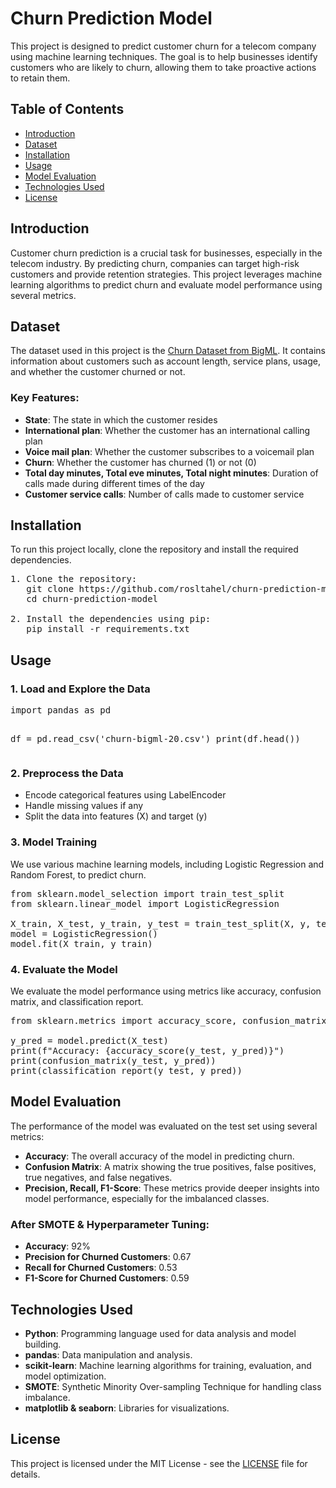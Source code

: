
<h1>Churn Prediction Model</h1>

<p>This project is designed to predict customer churn for a telecom company using machine learning techniques. The goal is to help businesses identify customers who are likely to churn, allowing them to take proactive actions to retain them.</p>

<h2>Table of Contents</h2>
<ul>
  <li><a href="#introduction">Introduction</a></li>
  <li><a href="#dataset">Dataset</a></li>
  <li><a href="#installation">Installation</a></li>
  <li><a href="#usage">Usage</a></li>
  <li><a href="#model-evaluation">Model Evaluation</a></li>
  <li><a href="#technologies-used">Technologies Used</a></li>
  <li><a href="#license">License</a></li>
</ul>

<h2 id="introduction">Introduction</h2>

<p>Customer churn prediction is a crucial task for businesses, especially in the telecom industry. By predicting churn, companies can target high-risk customers and provide retention strategies. This project leverages machine learning algorithms to predict churn and evaluate model performance using several metrics.</p>

<h2 id="dataset">Dataset</h2>

<p>The dataset used in this project is the <a href="https://www.bigml.com">Churn Dataset from BigML</a>. It contains information about customers such as account length, service plans, usage, and whether the customer churned or not.</p>

<h3>Key Features:</h3>
<ul>
  <li><strong>State</strong>: The state in which the customer resides</li>
  <li><strong>International plan</strong>: Whether the customer has an international calling plan</li>
  <li><strong>Voice mail plan</strong>: Whether the customer subscribes to a voicemail plan</li>
  <li><strong>Churn</strong>: Whether the customer has churned (1) or not (0)</li>
  <li><strong>Total day minutes, Total eve minutes, Total night minutes</strong>: Duration of calls made during different times of the day</li>
  <li><strong>Customer service calls</strong>: Number of calls made to customer service</li>
</ul>

<h2 id="installation">Installation</h2>

<p>To run this project locally, clone the repository and install the required dependencies.</p>

<pre>
1. Clone the repository:
   git clone https://github.com/rosltahel/churn-prediction-model.git
   cd churn-prediction-model

2. Install the dependencies using pip:
   pip install -r requirements.txt
</pre>

<h2 id="usage">Usage</h2>

<h3>1. Load and Explore the Data</h3>
<pre>
import pandas as pd

df = pd.read_csv('churn-bigml-20.csv')
print(df.head())
</pre>

<h3>2. Preprocess the Data</h3>
<ul>
  <li>Encode categorical features using LabelEncoder</li>
  <li>Handle missing values if any</li>
  <li>Split the data into features (X) and target (y)</li>
</ul>

<h3>3. Model Training</h3>

<p>We use various machine learning models, including Logistic Regression and Random Forest, to predict churn.</p>

<pre>
from sklearn.model_selection import train_test_split
from sklearn.linear_model import LogisticRegression

X_train, X_test, y_train, y_test = train_test_split(X, y, test_size=0.2, random_state=42)
model = LogisticRegression()
model.fit(X_train, y_train)
</pre>

<h3>4. Evaluate the Model</h3>

<p>We evaluate the model performance using metrics like accuracy, confusion matrix, and classification report.</p>

<pre>
from sklearn.metrics import accuracy_score, confusion_matrix, classification_report

y_pred = model.predict(X_test)
print(f"Accuracy: {accuracy_score(y_test, y_pred)}")
print(confusion_matrix(y_test, y_pred))
print(classification_report(y_test, y_pred))
</pre>

<h2 id="model-evaluation">Model Evaluation</h2>

<p>The performance of the model was evaluated on the test set using several metrics:</p>
<ul>
  <li><strong>Accuracy</strong>: The overall accuracy of the model in predicting churn.</li>
  <li><strong>Confusion Matrix</strong>: A matrix showing the true positives, false positives, true negatives, and false negatives.</li>
  <li><strong>Precision, Recall, F1-Score</strong>: These metrics provide deeper insights into model performance, especially for the imbalanced classes.</li>
</ul>

<h3>After SMOTE & Hyperparameter Tuning:</h3>
<ul>
  <li><strong>Accuracy</strong>: 92%</li>
  <li><strong>Precision for Churned Customers</strong>: 0.67</li>
  <li><strong>Recall for Churned Customers</strong>: 0.53</li>
  <li><strong>F1-Score for Churned Customers</strong>: 0.59</li>
</ul>

<h2 id="technologies-used">Technologies Used</h2>

<ul>
  <li><strong>Python</strong>: Programming language used for data analysis and model building.</li>
  <li><strong>pandas</strong>: Data manipulation and analysis.</li>
  <li><strong>scikit-learn</strong>: Machine learning algorithms for training, evaluation, and model optimization.</li>
  <li><strong>SMOTE</strong>: Synthetic Minority Over-sampling Technique for handling class imbalance.</li>
  <li><strong>matplotlib & seaborn</strong>: Libraries for visualizations.</li>
</ul>

<h2 id="license">License</h2>

<p>This project is licensed under the MIT License - see the <a href="LICENSE">LICENSE</a> file for details.</p>
